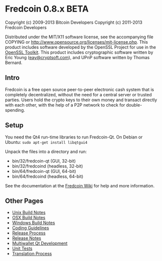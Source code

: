 Fredcoin 0.8.x BETA
====================

Copyright (c) 2009-2013 Bitcoin Developers
Copyright (c) 2011-2013 Fredcoin Developers

Distributed under the MIT/X11 software license, see the accompanying
file COPYING or http://www.opensource.org/licenses/mit-license.php.
This product includes software developed by the OpenSSL Project for use in the [OpenSSL Toolkit](http://www.openssl.org/). This product includes
cryptographic software written by Eric Young ([eay@cryptsoft.com](mailto:eay@cryptsoft.com)), and UPnP software written by Thomas Bernard.


Intro
---------------------
Fredcoin is a free open source peer-to-peer electronic cash system that is
completely decentralized, without the need for a central server or trusted
parties.  Users hold the crypto keys to their own money and transact directly
with each other, with the help of a P2P network to check for double-spending.


Setup
---------------------
You need the Qt4 run-time libraries to run Fredcoin-Qt. On Debian or Ubuntu:
	`sudo apt-get install libqtgui4`

Unpack the files into a directory and run:

- bin/32/fredcoin-qt (GUI, 32-bit)
- bin/32/fredcoind (headless, 32-bit)
- bin/64/fredcoin-qt (GUI, 64-bit)
- bin/64/fredcoind (headless, 64-bit)

See the documentation at the [Fredcoin Wiki](http://fredcoin.info)
for help and more information.


Other Pages
---------------------
- [Unix Build Notes](build-unix.md)
- [OSX Build Notes](build-osx.md)
- [Windows Build Notes](build-msw.md)
- [Coding Guidelines](coding.md)
- [Release Process](release-process.md)
- [Release Notes](release-notes.md)
- [Multiwallet Qt Development](multiwallet-qt.md)
- [Unit Tests](unit-tests.md)
- [Translation Process](translation_process.md)
